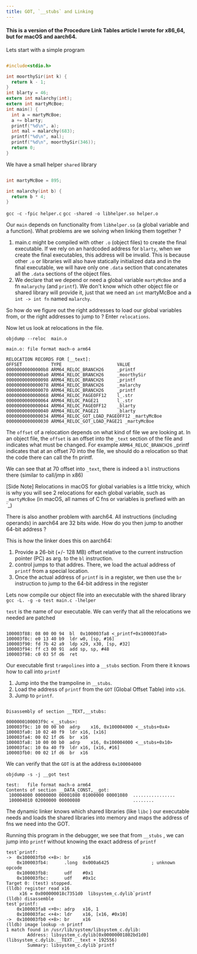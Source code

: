 ```yaml
---
title: GOT, `__stubs` and Linking
---
```


#### This is a version of the Procedure Link Tables article I wrote for x86_64, but for macOS and aarch64. 

Lets start with a simple program
```main.c

#include<stdio.h>

int moorthySir(int k) {
  return k - 1;
}
int blarty = 46;
extern int malarchy(int);
extern int martyMcBoe;
int main() {
  int a = martyMcBoe;
  a += blarty;
  printf("%d\n", a);
  int mal = malarchy(683);
  printf("%d\n", mal);
  printf("%d\n", moorthySir(346));
  return 0;
}

```

We have a small helper `shared` library
```helper.c

int martyMcBoe = 895;

int malarchy(int b) {
  return b * 4;
}

```
`gcc -c -fpic helper.c`
`gcc -shared -o libhelper.so helper.o`

Our `main` depends on functionality from `libhelper.so` (a global variable and a function). What problems are we solving when linking them together ? 

1. main.c might be compiled with other `.o` (object files) to create the final executable. If we rely on an hardcoded address for `blarty`, when we create the final executables, this address will be invalid. This is because other `.o` or libraries will also have statically initialized data and in the final executable, we will have only one `.data` section that concatenates all the `.data` sections of the object files.
2. We declare that we depend or need a global variable `martyMcBoe` and a fn `malarychy` (and `printf`). We don't know which other object file or shared library will provide it, just that we need an `int` martyMcBoe and a `int -> int fn` named `malarchy`.

So how do we figure out the right addresses to load our global variables from, or the right addresses to jump to ? 
Enter `relocations`.

Now let us look at relocations in the file.

```
objdump --reloc  main.o

main.o:	file format mach-o arm64

RELOCATION RECORDS FOR [__text]:
OFFSET           TYPE                     VALUE
00000000000000b8 ARM64_RELOC_BRANCH26     _printf
00000000000000a0 ARM64_RELOC_BRANCH26     _moorthySir
0000000000000098 ARM64_RELOC_BRANCH26     _printf
0000000000000078 ARM64_RELOC_BRANCH26     _malarchy
0000000000000070 ARM64_RELOC_BRANCH26     _printf
0000000000000068 ARM64_RELOC_PAGEOFF12    l_.str
0000000000000064 ARM64_RELOC_PAGE21       l_.str
0000000000000044 ARM64_RELOC_PAGEOFF12    _blarty
0000000000000040 ARM64_RELOC_PAGE21       _blarty
0000000000000034 ARM64_RELOC_GOT_LOAD_PAGEOFF12 _martyMcBoe
0000000000000030 ARM64_RELOC_GOT_LOAD_PAGE21 _martyMcBoe
```

The `offset` of a relocation depends on what kind of file we are looking at. In an object file, the `offset` is an offset into the `_text` section of the file and indicates what must be changed.
For example `ARM64_RELOC_BRANCH26` _printf indicates that at an offset 70 into the file, we should do a relocation so that the code there can call the fn printf.

We can see that at 70 offset into `_text`, there is indeed a `bl` instructions there (similar to call/jmp in x86)

[Side Note] Relocations in macOS for global variables is a little tricky, which is why you will see 2 relocations for each global variable, such as `_martyMcBoe` (in macOS, all names of C fns or variables is prefixed with an `_)

There is also another problem with aarch64. All instructions (including operands) in aarch64 are 32 bits wide. How do you then jump to another 64-bit address ?

This is how the linker does this on aarch64: 
1. Provide a 26-bit (+/- 128 MB) offset relative to the current instruction pointer (PC) as arg. to the `bl` instruction. 
2. control jumps to that addres. There, we load the actual address of `printf` from a special location. 
3. Once the actual address of `printf` is in a register, we then use the `br` instruction to jump to the 64-bit address in the register


Lets now compile our object file into an executable with the shared library 
`gcc -L. -g -o test main.c -lhelper`

`test` is the name of our executable. We can verify that all the relocations we needed are patched 

```

100003f88: 08 00 00 94 	bl	0x100003fa8 <_printf+0x100003fa8>
100003f8c: e0 13 40 b9 	ldr	w0, [sp, #16]
100003f90: fd 7b 42 a9 	ldp	x29, x30, [sp, #32]
100003f94: ff c3 00 91 	add	sp, sp, #48
100003f98: c0 03 5f d6 	ret
```

Our executable first `trampolines` into a `__stubs` section. From there it knows how to call into `printf`

1. Jump into the the trampoline in `__stubs`. 
2. Load the address of `printf` from the `GOT` (Global Offset Table) into `x16`.
3. Jump to `printf`. 


```

Disassembly of section __TEXT,__stubs:

0000000100003f9c <__stubs>:
100003f9c: 10 00 00 b0 	adrp	x16, 0x100004000 <__stubs+0x4>
100003fa0: 10 02 40 f9 	ldr	x16, [x16]
100003fa4: 00 02 1f d6 	br	x16
100003fa8: 10 00 00 b0 	adrp	x16, 0x100004000 <__stubs+0x10>
100003fac: 10 0a 40 f9 	ldr	x16, [x16, #16]
100003fb0: 00 02 1f d6 	br	x16
```

We can verify that the `GOT` is at the address `0x100004000`

```
objdump -s -j __got test

test:	file format mach-o arm64
Contents of section __DATA_CONST,__got:
 100004000 00000000 00001080 01000000 00001080  ................
 100004010 02000000 00000080                    ........
```

The dynamic linker knows which shared libraries (like `libc` ) our executable needs and loads the shared libraries into memory and maps the address of fns we need into the GOT. 

Running this program in the debugger, we see that from `__stubs` , we can jump into `printf` without knowing the exact address of `printf`  

```
test`printf:
->  0x100003fb0 <+8>: br     x16
    0x100003fb4:      .long  0x000a6425                ; unknown opcode
    0x100003fb8:      udf    #0x1
    0x100003fbc:      udf    #0x1c
Target 0: (test) stopped.
(lldb) register read x16
     x16 = 0x000000018c7351d0  libsystem_c.dylib`printf
(lldb) disassemble
test`printf:
    0x100003fa8 <+0>: adrp   x16, 1
    0x100003fac <+4>: ldr    x16, [x16, #0x10]
->  0x100003fb0 <+8>: br     x16
(lldb) image lookup -n printf
1 match found in /usr/lib/system/libsystem_c.dylib:
        Address: libsystem_c.dylib[0x00000001802bd1d0] (libsystem_c.dylib.__TEXT.__text + 192556)
        Summary: libsystem_c.dylib`printf
```
